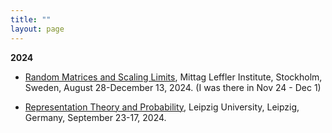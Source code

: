 ```yaml
---
title: ""
layout: page
---
```


**2024**

- [Random Matrices and Scaling Limits](https://www.mittag-leffler.se/activities/random-matrices-and-scaling-limits-2/), Mittag Leffler Institute, Stockholm, Sweden, August 28-December 13, 2024. (I was there in Nov 24 - Dec 1)

- [Representation Theory and Probability]([https://www.mittag-leffler.se/activities/random-matrices-and-scaling-limits-2/](https://sites.google.com/view/representation-probability/home)), Leipzig University, Leipzig, Germany, September 23-17, 2024.

